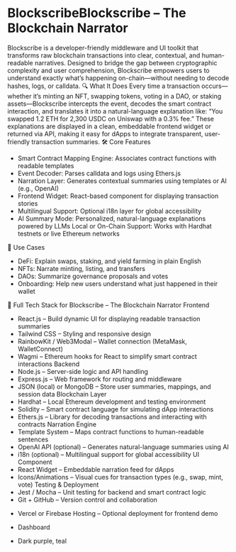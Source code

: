 # BlockscribeBlockscribe – The Blockchain Narrator
Blockscribe is a developer-friendly middleware and UI toolkit that transforms raw blockchain transactions into clear, contextual, and human-readable narratives. Designed to bridge the gap between cryptographic complexity and user comprehension, Blockscribe empowers users to understand exactly what’s happening on-chain—without needing to decode hashes, logs, or calldata.
🔍 What It Does
Every time a transaction occurs—whether it’s minting an NFT, swapping tokens, voting in a DAO, or staking assets—Blockscribe intercepts the event, decodes the smart contract interaction, and translates it into a natural-language explanation like:
“You swapped 1.2 ETH for 2,300 USDC on Uniswap with a 0.3% fee.”
These explanations are displayed in a clean, embeddable frontend widget or returned via API, making it easy for dApps to integrate transparent, user-friendly transaction summaries.
🛠️ Core Features
* Smart Contract Mapping Engine: Associates contract functions with readable templates
* Event Decoder: Parses calldata and logs using Ethers.js
* Narration Layer: Generates contextual summaries using templates or AI (e.g., OpenAI)
* Frontend Widget: React-based component for displaying transaction stories
* Multilingual Support: Optional i18n layer for global accessibility
* AI Summary Mode: Personalized, natural-language explanations powered by LLMs
Local or On-Chain Support: Works with Hardhat testnets or live Ethereum networks

🎯 Use Cases
* DeFi: Explain swaps, staking, and yield farming in plain English
* NFTs: Narrate minting, listing, and transfers
* DAOs: Summarize governance proposals and votes
* Onboarding: Help new users understand what just happened in their wallet


🧱 Full Tech Stack for Blockscribe – The Blockchain Narrator
Frontend
* React.js – Build dynamic UI for displaying readable transaction summaries
* Tailwind CSS – Styling and responsive design
* RainbowKit / Web3Modal – Wallet connection (MetaMask, WalletConnect)
* Wagmi – Ethereum hooks for React to simplify smart contract interactions
Backend
* Node.js – Server-side logic and API handling
* Express.js – Web framework for routing and middleware
* JSON (local) or MongoDB – Store user summaries, mappings, and session data
Blockchain Layer
* Hardhat – Local Ethereum development and testing environment
* Solidity – Smart contract language for simulating dApp interactions
* Ethers.js – Library for decoding transactions and interacting with contracts
Narration Engine
* Template System – Maps contract functions to human-readable sentences
* OpenAI API (optional) – Generates natural-language summaries using AI
* i18n (optional) – Multilingual support for global accessibility
UI Component
* React Widget – Embeddable narration feed for dApps
* Icons/Animations – Visual cues for transaction types (e.g., swap, mint, vote)
Testing & Deployment
* Jest / Mocha – Unit testing for backend and smart contract logic
* Git + GitHub – Version control and collaboration
- Vercel or Firebase Hosting – Optional deployment for frontend demo

- Dashboard
- Dark purple, teal